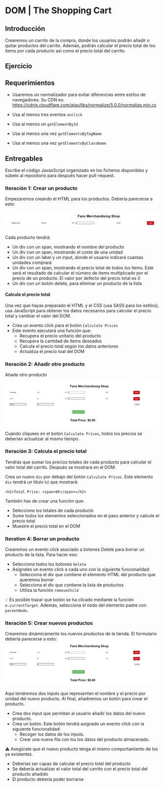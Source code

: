 # DOM | The Shopping Cart

## Introducción

Crearemos un carrito de la compra, donde los usuarios podrán añadir o quitar productos del carrito. Además, podrán calcular el precio total de los ítems por cada producto así como el precio total del carrito.

## Ejercicio

## Requerimientos

- Usaremos un normalizador para evitar diferencias entre estilos de navegadores. Su CDN es:
	https://cdnjs.cloudflare.com/ajax/libs/normalize/5.0.0/normalize.min.cs

- Usa al menos tres eventos `onclick`
- Usa al menos un `getElementById`
- Usa al menos una vez `getElementsByTagName`
- Usa al menos una vez `getElementsByClassName`

## Entregables
Escribe el código JavasScript organizado en los ficheros disponibles y súbelo al repositorio para después hacer pull-request.

### Iteración 1: Crear un producto
Empezaremos creando el HTML para los productos. Debería parecerse a esto:


![](carrito-1.png)

Cada producto tendrá:

- Un div con un span, mostrando el nombre del producto
- Un div con un span, mostrando el coste de una unidad
- Un div con un label y un input, donde el usuario indicará cuantas unidades comprará
- Un div con un span, mostrando el precio total de todos los ítems. Este será el resultado de calcular el número de ítems multiplicado por el precio de un producto. El valor por defecto del precio total es 0
- Un div con un botón delete, para eliminar un producto de la lista
  
#### Calcula el precio total

Una vez que hayas preparado el HTML y el CSS (usa SASS para los estilos), usa JavaScript para obtener los datos necesarios para calcular el precio total y cambiar el valor del DOM.

- Crea un evento click para el botón  `Calculate Prices` 
- Este evento ejecutará una función que:
	* Recupera el precio unitario del producto
	* Recupera la cantidad de ítems deseados
	* Calcula el precio total según los datos anteriores
	* Actualiza el precio toal del DOM

### Iteración 2: Añadir otro producto

Añade otro producto

![](carrito-2.png)

Cuando cliquees en el botón `Calculate Prices`, todos los precios se deberían actualizar al mismo tiempo.

### Iteración 3: Calcula el precio total

Tendrás que sumar los precios totales de cada producto para calcular el valor total del carrito. Después se mostrará en el DOM.


Crea un nuevo `div` por debajo del botón `Calculate Prices`. Este  elemento `div` tendrá un título `h2` que mostrará:

`<h2>Total Price: <span>0€</span></h2>`

También has de crear una función que:

- Seleccione los totales de cada producto
- Sume todos los elementos seleccionados en el paso anterior y calcule el precio total
- Muestre el precio total en el DOM

### Iteration 4: Borrar un producto

Crearemos un evento click asociado a botones Delete para borrar un producto de la lista. Para hacer eso:
- Selecciona todos los botones `Delete` 
- Asígnales un evento click a cada uno con la siguiente funcionalidad:
	- Selecciona el div que contiene el elemento HTML del producto que queremos borrar
	- Selecciona el div que contiene la lista de productos 
	- Utiliza la función `removeChild` 
  
:bulb: Es posible trazar que botón se ha clicado mediante la función `e.currentTarget`. Además, selecciona el nodo del elemento padre con `parentNode`.

### Iteración 5: Crear nuevos productos 

Crearemos dinámicamente los nuevos productos de la tienda. El formulario debería parecerse a esto:
![](carrito-2.png)

Aquí tendremos dos inputs que representen el nombre y el precio por unidad del nuevo producto. Al final, añadiremos un botón para crear el producto.

- Crea dos input que permitan al usuario añadir los datos del nuevo producto.
- Crea un botón. Este botón tendrá asignado un evento click con la siguiente funcionalidad:
	- Recoger los datos de los inputs.
	- Crear una nueva fila con los los datos del producto almacenado.

:warning: Asegúrate que el nuevo producto tenga el mismo comportamiento de los ya existentes.
- Deberías ser capaz de calcular el precio total del producto
- Se debería actualizar el valor total del carrito con el precio total del producto añadido
- El producto debería poder borrarse
